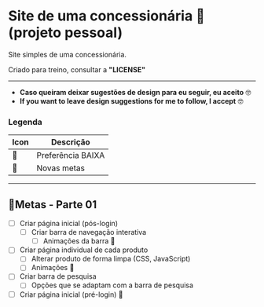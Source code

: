 # Site de uma concessionária 🚗 (projeto pessoal)
 Site simples de uma concessionária.

 Criado para treino, consultar a __"LICENSE"__
 ***
 
 - **Caso queiram deixar sugestões de design para eu seguir, eu aceito** 🤓
 - **If you want to leave design suggestions for me to follow, I accept** 🤓

 ### Legenda
 Icon|Descrição|
 ---|---
 🔵 | Preferência BAIXA
 🌟 | Novas metas
 
 ***
 
 ## 🚀Metas - Parte 01
 - [ ] Criar página inicial (pós-login)
    - [ ] Criar barra de navegação interativa
       - [ ] Animações da barra 🔵
 - [ ] Criar página individual de cada produto
    - [ ] Alterar produto de forma limpa (CSS, JavaScript)
    - [ ] Animações 🔵
 - [ ] Criar barra de pesquisa
    - [ ] Opções que se adaptam com a barra de pesquisa
 - [ ] Criar página inicial (pré-login) 🔵
